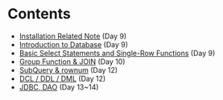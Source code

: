 # Contents
- [Installation Related Note](https://devlog2829.tistory.com/96) (Day 9)
- [Introduction to Database](https://devlog2829.tistory.com/97) (Day 9)
- [Basic Select Statements and Single-Row Functions](https://devlog2829.tistory.com/98) (Day 9)
- [Group Function & JOIN](https://devlog2829.tistory.com/100) (Day 10)
- [SubQuery & rownum](https://devlog2829.tistory.com/101) (Day 12)
- [DCL / DDL / DML](https://devlog2829.tistory.com/102) (Day 12)
- [JDBC, DAO](https://devlog2829.tistory.com/103) (Day 13~14)
